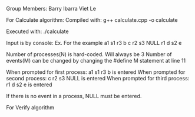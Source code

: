 Group Members:
Barry Ibarra
Viet Le

For Calculate algorithm:
Compiled with:
g++ calculate.cpp -o calculate

Executed with:
./calculate

Input is by console:
Ex. For the example
a1 s1 r3 b
c r2 s3 NULL
r1 d s2 e

Number of processes(N) is hard-coded. Will always be 3
Number of events(M) can be changed by changing the #define M statement at line 11

When prompted for first process: a1 s1 r3 b is entered
When prompted for second process: c r2 s3 NULL is entered
When prompted for third process: r1 d s2 e is entered

If there is no event in a process, NULL must be entered.



For Verify algorithm
